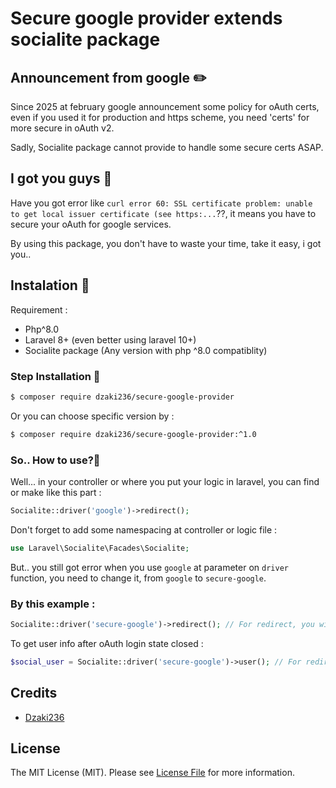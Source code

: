 ﻿# Secure google provider extends socialite package
## Announcement from google ✏️
Since 2025 at february google announcement some  policy for oAuth certs, even if you used it for production and https scheme, you need 'certs' for more secure in oAuth v2.

Sadly, Socialite package cannot provide to handle some secure certs ASAP.

## I got you guys 🙌
Have you got error like ```curl error 60: SSL certificate problem: unable to get local issuer certificate (see https:...```??, it means you have to secure your oAuth for google services.

By using this package, you don't have to waste your time, take it easy, i got you..

## Instalation 📌
Requirement :
- Php^8.0
- Laravel 8+ (even better using laravel 10+)
- Socialite package (Any version with php ^8.0 compatiblity)
### Step Installation 📝
```bash
$ composer require dzaki236/secure-google-provider
```
Or you can choose specific version by :
```bash
$ composer require dzaki236/secure-google-provider:^1.0
```
### So.. How to use?🤔
Well... in your controller or where you put your logic in laravel, you can find or make like this part :
```php
Socialite::driver('google')->redirect();
```
Don't forget to add some namespacing at controller or logic file :
```php
use Laravel\Socialite\Facades\Socialite;
```

But.. you still got error when you use ```google``` at parameter on ```driver``` function, you need to change it, from ```google``` to ```secure-google```.

### By this example :
```php
Socialite::driver('secure-google')->redirect(); // For redirect, you will redirect to page oAuth by google services
```
To get user info after oAuth login state closed :
```php
$social_user = Socialite::driver('secure-google')->user(); // For redirect, you will redirect to page oAuth by google services
```
## Credits
- [Dzaki236](https://github.com/dzaki236)
## License
The MIT License (MIT). Please see [License File](https://github.com/dzaki236/secure-google-provider/blob/main/License) for more information.
